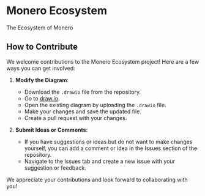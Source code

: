 # Monero Ecosystem

The Ecosystem of Monero

## How to Contribute

We welcome contributions to the Monero Ecosystem project! Here are a few ways you can get involved:

1. **Modify the Diagram**:
   - Download the `.drawio` file from the repository.
   - Go to [draw.io](https://app.diagrams.net/).
   - Open the existing diagram by uploading the `.drawio` file.
   - Make your changes and save the updated file.
   - Create a pull request with your changes.

2. **Submit Ideas or Comments**:
   - If you have suggestions or ideas but do not want to make changes yourself, you can add a comment or idea in the Issues section of the repository.
   - Navigate to the Issues tab and create a new issue with your suggestion or feedback.

We appreciate your contributions and look forward to collaborating with you!
